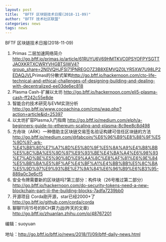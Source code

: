 ```yaml
---
layout: post
title:  "BFTF 区块链技术日报(2018-11-09)"
author: "BFTF 技术社区联盟"
categories: news
tags: news
---
```




BFTF 区块链技术日报(2018-11-09)

1. Primas 二层加速网络简介 <http://go.bftf.io/primas.io/article/61RUYU6V69HMTKVC0PSYOFPYSGTTJAOXKRTXCWRYVHGBTSIWV4?group_share=2N0VQHJFSI71PNREGO7Z3B8XEMVQZ0LYR5XW7U98LP2EDAQJVL>Primas的分散式架构<http://go.bftf.io/hackernoon.com/cto-life-technical-and-ethical-challenges-of-designing-building-and-dealing-with-decentralized-ee03de6ec818>
2. Plasma Cash-扩展以太坊  <http://go.bftf.io/hackernoon.com/eli5-plasma-cash-ff242c55e8de>
3. 智能合约技术研究与EVM实测分析 <http://go.bftf.io/www.cocoachina.com/cms/wap.php?action=article&id=25397>
4. 以太坊扩容Plasma入门指南 <http://go.bftf.io/medium.com/elph/a-beginners-guide-to-ethereum-scaling-and-plasma-8c9ee8c8d498>
5. 方舟块（ARK）一种借助主区块链交易签名验证构建可信任区块链的方法 <http://go.bftf.io/medium.com/@fabcoin/%E6%96%B9%E8%88%9F%E5%9D%97-ark-%E4%B8%80%E7%A7%8D%E5%80%9F%E5%8A%A9%E4%B8%BB%E5%8C%BA%E5%9D%97%E9%93%BE%E4%BA%A4%E6%98%93%E7%AD%BE%E5%90%8D%E9%AA%8C%E8%AF%81%E6%9E%84%E5%BB%BA%E5%8F%AF%E4%BF%A1%E4%BB%BB%E5%8C%BA%E5%9D%97%E9%93%BE%E7%9A%84%E6%96%B9%E6%B3%95-889a0c3e6cf5>
6. 安全令牌需要新的区块链吗?第三部分：构件块（26号推过第二部分）<http://go.bftf.io/hackernoon.com/do-security-tokens-need-a-new-blockchain-part-iii-the-building-blocks-7adfa7239bb0>
7. 开源项目 Corda刚开源，star已经2000+了<http://go.bftf.io/github.com/corda/corda>
8. 聊聊11月15号的BCH算力战(昨天的文章) <http://go.bftf.io/zhuanlan.zhihu.com/p/48767201>

编辑：suoyuan

地址：http://go.bftf.io/bftf.io/news/2018/11/09/bftf-daily-news.html

